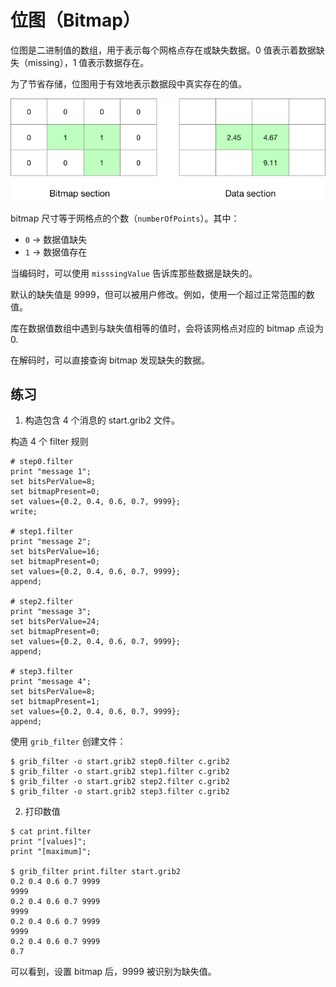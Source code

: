 # 位图（Bitmap）

位图是二进制值的数组，用于表示每个网格点存在或缺失数据。0 值表示着数据缺失（missing），1 值表示数据存在。

为了节省存储，位图用于有效地表示数据段中真实存在的值。

![](asserts/bitmap.png)

bitmap 尺寸等于网格点的个数（`numberOfPoints`）。其中：

- `0` -> 数据值缺失
- `1` -> 数据值存在

当编码时，可以使用 `misssingValue` 告诉库那些数据是缺失的。

默认的缺失值是 9999，但可以被用户修改。例如，使用一个超过正常范围的数值。

库在数据值数组中遇到与缺失值相等的值时，会将该网格点对应的 bitmap 点设为 0.

在解码时，可以直接查询 bitmap 发现缺失的数据。

## 练习

1. 构造包含 4 个消息的 start.grib2 文件。

构造 4 个 filter 规则

```
# step0.filter
print "message 1";
set bitsPerValue=8;
set bitmapPresent=0;
set values={0.2, 0.4, 0.6, 0.7, 9999};
write;

# step1.filter
print "message 2";
set bitsPerValue=16;
set bitmapPresent=0;
set values={0.2, 0.4, 0.6, 0.7, 9999};
append;

# step2.filter
print "message 3";
set bitsPerValue=24;
set bitmapPresent=0;
set values={0.2, 0.4, 0.6, 0.7, 9999};
append;

# step3.filter
print "message 4";
set bitsPerValue=8;
set bitmapPresent=1;
set values={0.2, 0.4, 0.6, 0.7, 9999};
append;
```

使用 `grib_filter` 创建文件：

```
$ grib_filter -o start.grib2 step0.filter c.grib2
$ grib_filter -o start.grib2 step1.filter c.grib2
$ grib_filter -o start.grib2 step2.filter c.grib2
$ grib_filter -o start.grib2 step3.filter c.grib2
```

2. 打印数值

```
$ cat print.filter 
print "[values]";
print "[maximum]";

$ grib_filter print.filter start.grib2 
0.2 0.4 0.6 0.7 9999
9999
0.2 0.4 0.6 0.7 9999
9999
0.2 0.4 0.6 0.7 9999
9999
0.2 0.4 0.6 0.7 9999
0.7
```

可以看到，设置 bitmap 后，9999 被识别为缺失值。
